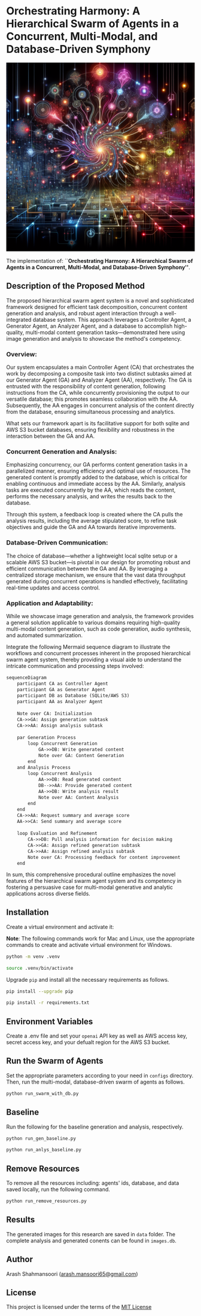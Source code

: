 # Orchestrating Harmony: A Hierarchical Swarm of Agents in a Concurrent, Multi-Modal, and Database-Driven Symphony

![A Hierarchical Swarm of Agents.](assets/multi_modal_db_driven_swarm.png)

The implementation of: ``**Orchestrating Harmony: A Hierarchical Swarm of Agents in a Concurrent, Multi-Modal, and Database-Driven Symphony''**. 

## Description of the Proposed Method
The proposed hierarchical swarm agent system is a novel and sophisticated framework designed for efficient task decomposition, concurrent content generation and analysis, and robust agent interaction through a well-integrated database system. This approach leverages a Controller Agent, a Generator Agent, an Analyzer Agent, and a database to accomplish high-quality, multi-modal content generation tasks—demonstrated here using image generation and analysis to showcase the method's competency.

### Overview:
Our system encapsulates a main Controller Agent (CA) that orchestrates the work by decomposing a composite task into two distinct subtasks aimed at our Generator Agent (GA) and Analyzer Agent (AA), respectively. The GA is entrusted with the responsibility of content generation, following instructions from the CA, while concurrently provisioning the output to our versatile database; this promotes seamless collaboration with the AA. Subsequently, the AA engages in concurrent analysis of the content directly from the database, ensuring simultaneous processing and analytics.

What sets our framework apart is its facilitative support for both sqlite and AWS S3 bucket databases, ensuring flexibility and robustness in the interaction between the GA and AA.

### Concurrent Generation and Analysis:
Emphasizing concurrency, our GA performs content generation tasks in a parallelized manner, ensuring efficiency and optimal use of resources. The generated content is promptly added to the database, which is critical for enabling continuous and immediate access by the AA. Similarly, analysis tasks are executed concurrently by the AA, which reads the content, performs the necessary analysis, and writes the results back to the database.

Through this system, a feedback loop is created where the CA pulls the analysis results, including the average stipulated score, to refine task objectives and guide the GA and AA towards iterative improvements.

### Database-Driven Communication:
The choice of database—whether a lightweight local sqlite setup or a scalable AWS S3 bucket—is pivotal in our design for promoting robust and efficient communication between the GA and AA. By leveraging a centralized storage mechanism, we ensure that the vast data throughput generated during concurrent operations is handled effectively, facilitating real-time updates and access control.

### Application and Adaptability:
While we showcase image generation and analysis, the framework provides a general solution applicable to various domains requiring high-quality multi-modal content generation, such as code generation, audio synthesis, and automated summarization.

Integrate the following Mermaid sequence diagram to illustrate the workflows and concurrent processes inherent in the proposed hierarchical swarm agent system, thereby providing a visual aide to understand the intricate communication and processing steps involved:

```mermaid
sequenceDiagram
    participant CA as Controller Agent
    participant GA as Generator Agent
    participant DB as Database (SQLite/AWS S3)
    participant AA as Analyzer Agent

    Note over CA: Initialization
    CA->>GA: Assign generation subtask
    CA->>AA: Assign analysis subtask

    par Generation Process
        loop Concurrent Generation
            GA->>DB: Write generated content
            Note over GA: Content Generation
        end
    and Analysis Process
        loop Concurrent Analysis
            AA->>DB: Read generated content
            DB-->>AA: Provide generated content
            AA->>DB: Write analysis result
            Note over AA: Content Analysis
        end
    end
    CA->>AA: Request summary and average score
    AA->>CA: Send summary and average score

    loop Evaluation and Refinement
        CA->>DB: Pull analysis information for decision making
        CA->>GA: Assign refined generation subtask
        CA->>AA: Assign refined analysis subtask
        Note over CA: Processing feedback for content improvement
    end
```

In sum, this comprehensive procedural outline emphasizes the novel features of the hierarchical swarm agent system and its competency in fostering a persuasive case for multi-modal generative and analytic applications across diverse fields.

## Installation
Create a virtual environment and activate it:

**Note**: The following commands work for Mac and Linux, use the appropriate commands to create and activate virtual environment for Windows.

```sh
python -m venv .venv
```

```sh
source .venv/bin/activate
```

Upgrade `pip` and install all the necessary requirements as follows.

```sh
pip install --upgrade pip
```

```sh
pip install -r requirements.txt
```

## Environment Variables
Create a .env file and set your ```openai``` API key as well as AWS access key, secret access key, and your defualt region for the AWS S3 bucket.

## Run the Swarm of Agents
Set the appropriate parameters according to your need in ```configs``` directory. Then, run the multi-modal, database-driven swarm of agents as follows.

```sh
python run_swarm_with_db.py
```

## Baseline
Run the following for the baseline generation and analysis, respectively.

```sh
python run_gen_baseline.py
```

```sh
python run_anlys_baseline.py
```

## Remove Resources
To remove all the resources including: agents' ids, database, and data saved locally, run the following command.

```sh
python run_remove_resources.py
```

## Results
The generated images for this research are saved in ```data``` folder. The complete analysis and generated conents can be found in ```images.db```.

## Author
Arash Shahmansoori (arash.mansoori65@gmail.com)

## License
This project is licensed under the terms of the [MIT License](LICENSE)